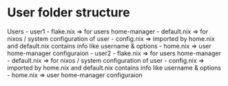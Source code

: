 # User folder structure

Users
    - user1
        - flake.nix => for users home-manager
        - default.nix => for nixos / system configuration of user
        - config.nix => imported by home.nix and default.nix contains info like username & options
        - home.nix => user home-manager configuraion
    - user2
        - flake.nix => for users home-manager
        - default.nix => for nixos / system configuration of user
        - config.nix => imported by home.nix and default.nix contains info like username & options
        - home.nix => user home-manager configuraion